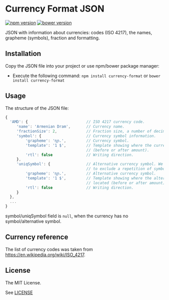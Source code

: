 # Currency Format JSON

[![npm version](https://badge.fury.io/js/currency-format.svg)](https://badge.fury.io/js/currency-format) [![bower version](https://badge.fury.io/bo/currency-format.svg)](https://badge.fury.io/bo/currency-format)

JSON with information about currencies: codes (ISO 4217), the names, grapheme (symbols), fraction and formatting.

## Installation

Copy the JSON file into your project or use npm/bower package manager:

- Execute the following command: `npm install currency-format` or `bower install currency-format`

## Usage

The structure of the JSON file:

```javascript
{
  'AMD': {                          // ISO 4217 currency code.
     'name': 'Armenian Dram',       // Currency name.
     'fractionSize': 2,             // Fraction size, a number of decimal places.
     'symbol': {                    // Currency symbol information.
         'grapheme': 'դր.',         // Currency symbol.
         'template': '1 $',         // Template showing where the currency symbol should be located
                                    // (before or after amount).
         'rtl': false               // Writing direction.
     },
     'uniqSymbol': {                // Alternative currency symbol. We recommend to use it when you want
                                    // to exclude a repetition of symbols in different currencies.
         'grapheme': 'դր.',         // Alternative currency symbol.
         'template': '1 $',         // Template showing where the alternative currency symbol should be
                                    // located (before or after amount).
         'rtl': false               // Writing direction.
     }
  },
  ...
}
```

symbol/uniqSymbol field is `null`, when the currency has no symbol/alternative symbol.

## Currency reference

The list of currency codes was taken from https://en.wikipedia.org/wiki/ISO_4217.

## License

The MIT License.

See [LICENSE](https://github.com/xsolla/currency-format/blob/master/LICENSE)